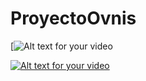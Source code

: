 # ProyectoOvnis

[![Alt text for your video](https://www.youtube.com/watch?v=173Mw0vYPuY)

[![Alt text for your video](http://img.youtube.com/vi/T-D1KVIuvjA/0.jpg)](https://www.youtube.com/watch?v=173Mw0vYPuY)

